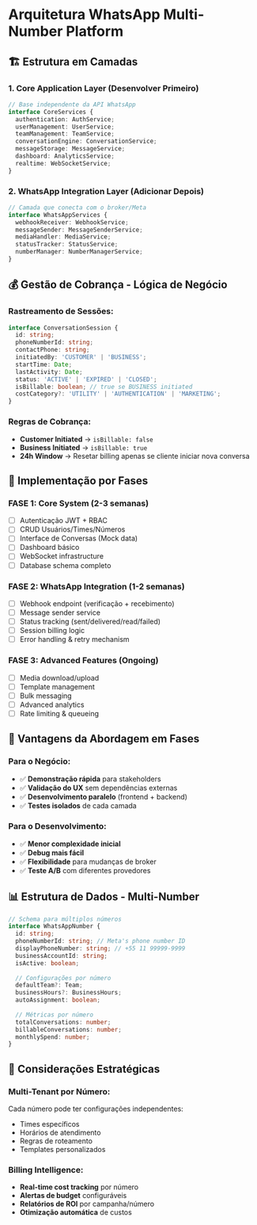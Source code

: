 # Arquitetura WhatsApp Multi-Number Platform

## 🏗️ Estrutura em Camadas

### 1. **Core Application Layer** (Desenvolver Primeiro)
```typescript
// Base independente da API WhatsApp
interface CoreServices {
  authentication: AuthService;
  userManagement: UserService;
  teamManagement: TeamService;
  conversationEngine: ConversationService;
  messageStorage: MessageService;
  dashboard: AnalyticsService;
  realtime: WebSocketService;
}
```

### 2. **WhatsApp Integration Layer** (Adicionar Depois)
```typescript
// Camada que conecta com o broker/Meta
interface WhatsAppServices {
  webhookReceiver: WebhookService;
  messageSender: MessageSenderService;
  mediaHandler: MediaService;
  statusTracker: StatusService;
  numberManager: NumberManagerService;
}
```

## 💰 Gestão de Cobrança - Lógica de Negócio

### **Rastreamento de Sessões:**
```typescript
interface ConversationSession {
  id: string;
  phoneNumberId: string;
  contactPhone: string;
  initiatedBy: 'CUSTOMER' | 'BUSINESS';
  startTime: Date;
  lastActivity: Date;
  status: 'ACTIVE' | 'EXPIRED' | 'CLOSED';
  isBillable: boolean; // true se BUSINESS initiated
  costCategory?: 'UTILITY' | 'AUTHENTICATION' | 'MARKETING';
}
```

### **Regras de Cobrança:**
- **Customer Initiated** → `isBillable: false`
- **Business Initiated** → `isBillable: true`
- **24h Window** → Resetar billing apenas se cliente iniciar nova conversa

## 🔧 Implementação por Fases

### **FASE 1: Core System (2-3 semanas)**
- [ ] Autenticação JWT + RBAC
- [ ] CRUD Usuários/Times/Números
- [ ] Interface de Conversas (Mock data)
- [ ] Dashboard básico
- [ ] WebSocket infrastructure
- [ ] Database schema completo

### **FASE 2: WhatsApp Integration (1-2 semanas)**
- [ ] Webhook endpoint (verificação + recebimento)
- [ ] Message sender service
- [ ] Status tracking (sent/delivered/read/failed)
- [ ] Session billing logic
- [ ] Error handling & retry mechanism

### **FASE 3: Advanced Features (Ongoing)**
- [ ] Media download/upload
- [ ] Template management
- [ ] Bulk messaging
- [ ] Advanced analytics
- [ ] Rate limiting & queueing

## 🏢 Vantagens da Abordagem em Fases

### **Para o Negócio:**
- ✅ **Demonstração rápida** para stakeholders
- ✅ **Validação do UX** sem dependências externas
- ✅ **Desenvolvimento paralelo** (frontend + backend)
- ✅ **Testes isolados** de cada camada

### **Para o Desenvolvimento:**
- ✅ **Menor complexidade inicial**
- ✅ **Debug mais fácil**
- ✅ **Flexibilidade** para mudanças de broker
- ✅ **Teste A/B** com diferentes provedores

## 📊 Estrutura de Dados - Multi-Number

```typescript
// Schema para múltiplos números
interface WhatsAppNumber {
  id: string;
  phoneNumberId: string; // Meta's phone number ID
  displayPhoneNumber: string; // +55 11 99999-9999
  businessAccountId: string;
  isActive: boolean;
  
  // Configurações por número
  defaultTeam?: Team;
  businessHours?: BusinessHours;
  autoAssignment: boolean;
  
  // Métricas por número
  totalConversations: number;
  billableConversations: number;
  monthlySpend: number;
}
```

## 🎯 Considerações Estratégicas

### **Multi-Tenant por Número:**
Cada número pode ter configurações independentes:
- Times específicos
- Horários de atendimento
- Regras de roteamento
- Templates personalizados

### **Billing Intelligence:**
- **Real-time cost tracking** por número
- **Alertas de budget** configuráveis
- **Relatórios de ROI** por campanha/número
- **Otimização automática** de custos